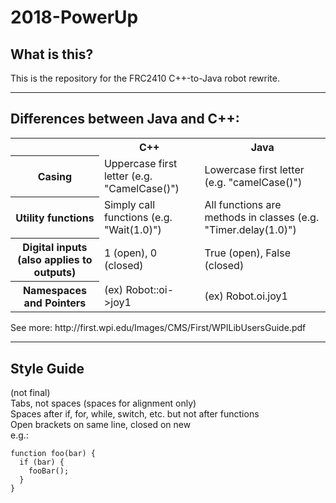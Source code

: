 # 2018-PowerUp
<h2>What is this?</h2>
This is the repository for the FRC2410 C++-to-Java robot rewrite.
<hr>
<h2>Differences between Java and C++:</h2>
<table>
  <tr>
    <td></td>
    <th>C++</th>
    <th>Java</th>
  </tr>
  <tr>
    <th>Casing</th>
    <td>Uppercase first letter (e.g. "CamelCase()")</td>
    <td>Lowercase first letter (e.g. "camelCase()")</td>
  </tr>
  <tr>
    <th>Utility functions</th>
    <td>Simply call functions (e.g. "Wait(1.0)")</td>
    <td>All functions are methods in classes (e.g. "Timer.delay(1.0)")</td>
  </tr>
  <tr>
    <th>Digital inputs (also applies to outputs)</th>
    <td>1 (open), 0 (closed)</td>
    <td>True (open), False (closed)</td>
  </tr>
  <tr>
    <th>Namespaces and Pointers</th>
    <td>(ex) Robot::oi->joy1</td>
    <td>(ex) Robot.oi.joy1</td>
  </tr>
</table>
See more: http://first.wpi.edu/Images/CMS/First/WPILibUsersGuide.pdf

<hr>
<h2>Style Guide</h2>
(not final)<br>
Tabs, not spaces (spaces for alignment only)<br>
Spaces after if, for, while, switch, etc. but not after functions<br>
Open brackets on same line, closed on new<br>
e.g.:

```
function foo(bar) {
  if (bar) {
    fooBar();
  }
}
```
